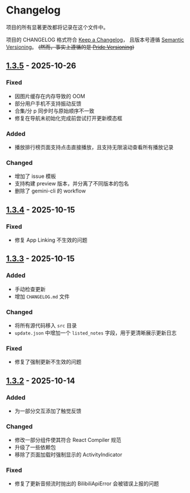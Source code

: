 # Changelog

项目的所有显著更改都将记录在这个文件中。

项目的 CHANGELOG 格式符合 [Keep a Changelog]，
且版本号遵循 [Semantic Versioning]。 ~~(然而，事实上遵循的是 [Pride Versioning])~~

## [1.3.5] - 2025-10-26

### Fixed

- 因图片缓存在内存导致的 OOM
- 部分用户手机不支持振动反馈
- 合集/分 p 同步时与原始顺序不一致
- 修复在导航未初始化完成前尝试打开更新模态框

### Added

- 播放排行榜页面支持点击直接播放，且支持无限滚动查看所有播放记录

### Changed

- 增加了 issue 模板
- 支持构建 preview 版本，并分离了不同版本的包名
- 删除了 gemini-cli 的 workflow

## [1.3.4] - 2025-10-15

### Fixed

- 修复 App Linking 不生效的问题

## [1.3.3] - 2025-10-15

### Added

- 手动检查更新
- 增加 `CHANGELOG.md` 文件

### Changed

- 将所有源代码移入 `src` 目录
- `update.json` 中增加一个 `listed_notes` 字段，用于更清晰展示更新日志

### Fixed

- 修复了强制更新不生效的问题

## [1.3.2] - 2025-10-14

### Added

- 为一部分交互添加了触觉反馈

### Changed

- 修改一部分组件使其符合 React Compiler 规范
- 升级了一些依赖包
- 移除了页面加载时强制显示的 ActivityIndicator

### Fixed

- 修复了更新音频流时抛出的 BilibiliApiError 会被错误上报的问题

<!-- Links -->

[keep a changelog]: https://keepachangelog.com/en/1.0.0/
[semantic versioning]: https://semver.org/spec/v2.0.0.html
[pride versioning]: https://pridever.org/

<!-- Versions -->

[unreleased]: https://github.com/bbplayer-app/BBPlayer/compare/v1.3.4...HEAD
[1.3.2]: https://github.com/bbplayer-app/BBPlayer/compare/v1.3.1...v1.3.2
[1.3.3]: https://github.com/bbplayer-app/BBPlayer/compare/v1.3.2...v1.3.3
[1.3.4]: https://github.com/bbplayer-app/BBPlayer/compare/v1.3.3...v1.3.4
[1.3.5]: https://github.com/bbplayer-app/BBPlayer/compare/v1.3.4...v1.3.5
